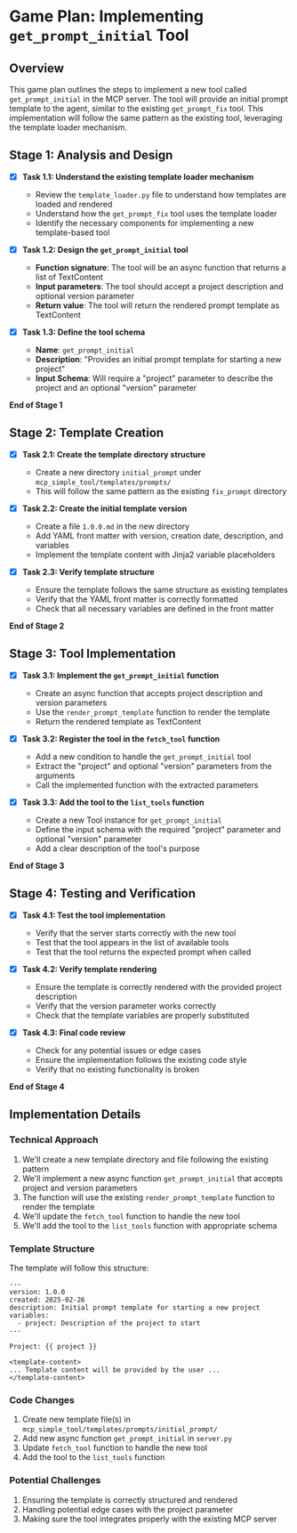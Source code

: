 # Game Plan: Implementing `get_prompt_initial` Tool

## Overview
This game plan outlines the steps to implement a new tool called `get_prompt_initial` in the MCP server. The tool will provide an initial prompt template to the agent, similar to the existing `get_prompt_fix` tool. This implementation will follow the same pattern as the existing tool, leveraging the template loader mechanism.

## Stage 1: Analysis and Design

- [x] **Task 1.1: Understand the existing template loader mechanism**
  - Review the `template_loader.py` file to understand how templates are loaded and rendered
  - Understand how the `get_prompt_fix` tool uses the template loader
  - Identify the necessary components for implementing a new template-based tool

- [x] **Task 1.2: Design the `get_prompt_initial` tool**
  - **Function signature**: The tool will be an async function that returns a list of TextContent
  - **Input parameters**: The tool should accept a project description and optional version parameter
  - **Return value**: The tool will return the rendered prompt template as TextContent

- [x] **Task 1.3: Define the tool schema**
  - **Name**: `get_prompt_initial`
  - **Description**: "Provides an initial prompt template for starting a new project"
  - **Input Schema**: Will require a "project" parameter to describe the project and an optional "version" parameter

**End of Stage 1**

## Stage 2: Template Creation

- [x] **Task 2.1: Create the template directory structure**
  - Create a new directory `initial_prompt` under `mcp_simple_tool/templates/prompts/`
  - This will follow the same pattern as the existing `fix_prompt` directory

- [x] **Task 2.2: Create the initial template version**
  - Create a file `1.0.0.md` in the new directory
  - Add YAML front matter with version, creation date, description, and variables
  - Implement the template content with Jinja2 variable placeholders

- [x] **Task 2.3: Verify template structure**
  - Ensure the template follows the same structure as existing templates
  - Verify that the YAML front matter is correctly formatted
  - Check that all necessary variables are defined in the front matter

**End of Stage 2**

## Stage 3: Tool Implementation

- [x] **Task 3.1: Implement the `get_prompt_initial` function**
  - Create an async function that accepts project description and version parameters
  - Use the `render_prompt_template` function to render the template
  - Return the rendered template as TextContent

- [x] **Task 3.2: Register the tool in the `fetch_tool` function**
  - Add a new condition to handle the `get_prompt_initial` tool
  - Extract the "project" and optional "version" parameters from the arguments
  - Call the implemented function with the extracted parameters

- [x] **Task 3.3: Add the tool to the `list_tools` function**
  - Create a new Tool instance for `get_prompt_initial`
  - Define the input schema with the required "project" parameter and optional "version" parameter
  - Add a clear description of the tool's purpose

**End of Stage 3**

## Stage 4: Testing and Verification

- [x] **Task 4.1: Test the tool implementation**
  - Verify that the server starts correctly with the new tool
  - Test that the tool appears in the list of available tools
  - Test that the tool returns the expected prompt when called

- [x] **Task 4.2: Verify template rendering**
  - Ensure the template is correctly rendered with the provided project description
  - Verify that the version parameter works correctly
  - Check that the template variables are properly substituted

- [x] **Task 4.3: Final code review**
  - Check for any potential issues or edge cases
  - Ensure the implementation follows the existing code style
  - Verify that no existing functionality is broken

**End of Stage 4**

## Implementation Details

### Technical Approach
1. We'll create a new template directory and file following the existing pattern
2. We'll implement a new async function `get_prompt_initial` that accepts project and version parameters
3. The function will use the existing `render_prompt_template` function to render the template
4. We'll update the `fetch_tool` function to handle the new tool
5. We'll add the tool to the `list_tools` function with appropriate schema

### Template Structure
The template will follow this structure:
```
---
version: 1.0.0
created: 2025-02-26
description: Initial prompt template for starting a new project
variables:
  - project: Description of the project to start
---

Project: {{ project }}

<template-content>
... Template content will be provided by the user ...
</template-content>
```

### Code Changes
1. Create new template file(s) in `mcp_simple_tool/templates/prompts/initial_prompt/`
2. Add new async function `get_prompt_initial` in `server.py`
3. Update `fetch_tool` function to handle the new tool
4. Add the tool to the `list_tools` function

### Potential Challenges
1. Ensuring the template is correctly structured and rendered
2. Handling potential edge cases with the project parameter
3. Making sure the tool integrates properly with the existing MCP server 